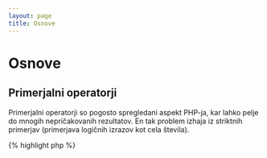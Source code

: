 ```yaml
---
layout: page
title: Osnove
---
```


# Osnove

## Primerjalni operatorji

Primerjalni operatorji so pogosto spregledani aspekt PHP-ja, kar lahko pelje do mnogih nepričakovanih rezultatov.
En tak problem izhaja iz striktnih primerjav (primerjava logičnih izrazov kot cela števila).

{% highlight php %}
<?php
$a = 5;   // 5 as an integer

var_dump($a == 5);       // compare value; return true
var_dump($a == '5');     // compare value (ignore type); return true
var_dump($a === 5);      // compare type/value (integer vs. integer); return true
var_dump($a === '5');    // compare type/value (integer vs. string); return false

/**
 * Strict comparisons
 */
if (strpos('testing', 'test')) {    // 'test' is found at position 0, which is interpreted as the boolean 'false'
    // code...
}

// proti

if (strpos('testing', 'test') !== false) {    // true, as strict comparison was made (0 !== false)
    // code...
}
{% endhighlight %}

* [Primerjalni operatorji](http://php.net/language.operators.comparison)
* [Primerjalna tabela](http://php.net/types.comparisons)

## Pogojni stavki

### If stavki

Pri uporabi 'if/else' stavkov znotraj funkcije ali razreda, je pogosto spregledano, da mora biti 'else' uporabljen
v vezavi, da se deklarira potencialne rezultate. Vendar če rezultat definira vrednost, ki jo vrne, 'else' ni
potreben saj bo 'return' končala funkcijo, kar naredi 'else' spornega.

{% highlight php %}
<?php
function test($a)
{
    if ($a) {
        return true;
    } else {
        return false;
    }
}

// proti

function test($a)
{
    if ($a) {
        return true;
    }
    return false;    // else is not necessary
}
{% endhighlight %}

* [If stavki](http://php.net/control-structures.if)

### Switch stavki

Switch stavki so odličen način za izogib pisanju neskončnih 'if' in 'else' stavkov, vendar je nekaj stvari, na katere je dobro biti pozoren:

- Switch stavki samo primerjajo vrednosti in ne tipa (ekvivalentno '==')
- Ponavljajo 'case' za 'case' sklopom dokler ni ujemanje najdeno. Če ni najdenega ujemanja, potem je uporabljen 'default' (če je definiran)
- Brez 'break', bodo nadaljevali implementacijo vsakega 'case' dokler ne dosežejo 'break/return'
- Znotraj funkcije uporaba 'return' blaži potrebo po 'break' saj konča funkcijo

{% highlight php %}
<?php
$answer = test(2);    // the code from both 'case 2' and 'case 3' will be implemented

function test($a)
{
    switch ($a) {
        case 1:
            // code...
            break;             // break is used to end the switch statement
        case 2:
            // code...         // with no break, comparison will continue to 'case 3'
        case 3:
            // code...
            return $result;    // within a function, 'return' will end the function
        default:
            // code...
            return $error;
    }
}
{% endhighlight %}

* [Switch stavki](http://php.net/control-structures.switch)
* [PHP switch](http://phpswitch.com/)

## Globalni imenski prostor

Ko se uporablja imenske prostore, lahko ugotovite, da so interne funkcije skrite za funkcijami, ki jih napišete. Da se to popravi,
se sklicujte na globalne funkcije z uporabo poševnice nazaj pred imenom funkcije.

{% highlight php %}
<?php
namespace phptherightway;

function fopen()
{
    $file = \fopen();    // Our function name is the same as an internal function.
                         // Execute the function from the global space by adding '\'.
}

function array()
{
    $iterator = new \ArrayIterator();    // ArrayIterator is an internal class. Using its name without a backslash
                                         // will attempt to resolve it within your namespace.
}
{% endhighlight %}

* [Globalni prostor](http://php.net/language.namespaces.global)
* [Globalna pravila](http://php.net/userlandnaming.rules)

## Nizi

### Spajanje

- Če je vaša vrstica širša preko priporočene dolžine vrstice (120 znakov), razmislite o spajanju vaše vrstice
- Za bralnost je najboljše uporabiti operatorje spajanja nad operatorji dodeljevanja
- Medtem ko ste znotraj originalnega področja spremenljivke, zamaknite kodo, ko spajanje uporabi novo vrstico


{% highlight php %}
<?php
$a  = 'Multi-line example';    // concatenating assignment operator (.=)
$a .= "\n";
$a .= 'of what not to do';

// proti

$a = 'Multi-line example'      // concatenation operator (.)
    . "\n"                     // indenting new lines
    . 'of what to do';
{% endhighlight %}

* [Operatorji nizov](http://php.net/language.operators.string)

### Tipi nizov

Nizi so serija znakov, ki bi morali biti precej enostavni. Tako povedano je na voljo več različnih tipov
nizov in ponujajo malenkost drugačno sintakso z malenkost različnimi obnašanji.

#### Enojni citati

Enojni citati so uporabljeni za označevanje "dobesednih nizov". Dobesedni nizi ne poskušajo prevajati posebnih znakov
ali spremenljivk.

Če uporabljate enojne citate, bi lahko vnesli ime spremenljivke v niz kot je: `'stome $thing'` in videli
bi točen izpis `some $thing`. Če uporabljate dvojne citate, ki bi poskušali oceniti ime spremenljivke `$thing`
in pokazati napake, če ni najdena nobena spremenljivka.

{% highlight php %}
<?php
echo 'This is my string, look at how pretty it is.';    // no need to parse a simple string

/**
 * Output:
 *
 * This is my string, look at how pretty it is.
 */
{% endhighlight %}

* [Enojni citat](http://php.net/language.types.string#language.types.string.syntax.single)

#### Dvojni citati

Dvojni citati so švicarski nož nizov. Ne bodo sami prevedli spremenljivk kot je omenjeno zgoraj, vendar vse vrste
posebnih znakov, kot je `\n` za novo vrstico, `\t` za tabulator itd.

{% highlight php %}
<?php
echo 'phptherightway is ' . $adjective . '.'     // a single quotes example that uses multiple concatenating for
    . "\n"                                       // variables and escaped string
    . 'I love learning' . $code . '!';

// proti

echo "phptherightway is $adjective.\n I love learning $code!"  // Instead of multiple concatenating, double quotes
                                                               // enables us to use a parsable string
{% endhighlight %}

Dvojni citati lahko vsebujjejo spremnljivke, to se imenuje "interpolacija".

{% highlight php %}
<?php
$juice = 'plum';
echo "I like $juice juice"; // Output: I like plum juice
{% endhighlight %}

Ko se uporablja interpolacijo, je pogosti primer, da se bo spremenljivka dotikala drugega znaka.
Tu bo prišlo do nekaj zmede, kaj je ime spremenljivke in kaj je dobesedni znak.

Da se to odpravi, se ovije spremenljivko znotraj zavitih oklepajev.

{% highlight php %}
<?php
$juice = 'plum';
echo "I drank some juice made of $juices";    // $juice cannot be parsed

// proti

$juice = 'plum';
echo "I drank some juice made of {$juice}s";    // $juice will be parsed

/**
 * Complex variables will also be parsed within curly brackets
 */

$juice = array('apple', 'orange', 'plum');
echo "I drank some juice made of {$juice[1]}s";   // $juice[1] will be parsed
{% endhighlight %}

* [Dvojni citati](http://php.net/language.types.string#language.types.string.syntax.double)

#### Nowdoc sintaksa

Nowdoc sintaksa je bila predstavljena v 5.3 in se interno obnaša na podoben način kot enojni citati, razen ko je primernejše
uporabiti več vrstične nize brez potrebe po spojevanju.

{% highlight php %}
<?php
$str = <<<'EOD'             // initialized by <<<
Example of string
spanning multiple lines
using nowdoc syntax.
$a does not parse.
EOD;                        // closing 'EOD' must be on it's own line, and to the left most point

/**
 * Output:
 *
 * Example of string
 * spanning multiple lines
 * using nowdoc syntax.
 * $a does not parse.
 */
{% endhighlight %}

* [Nowdoc sintaksa](http://php.net/language.types.string#language.types.string.syntax.nowdoc)

#### Heredoc sintaksa

Heredoc sintaksa se interno obnaša na enak način kot dvojni citati razen, da je primernejša za uporabo
več vrstičnih nizov brez potrebe po spojevanju.

{% highlight php %}
<?php
$a = 'Variables';

$str = <<<EOD               // initialized by <<<
Example of string
spanning multiple lines
using heredoc syntax.
$a are parsed.
EOD;                        // closing 'EOD' must be on it's own line, and to the left most point

/**
 * Output:
 *
 * Example of string
 * spanning multiple lines
 * using heredoc syntax.
 * Variables are parsed.
 */
{% endhighlight %}

* [Heredoc sintaksa](http://php.net/language.types.string#language.types.string.syntax.heredoc)

### Kaj je hitreje?

Naokoli obstoja mit, da enojni citati so frakcijsko hitrejši kot dvojni nizi. To v
osnovi ni res.

Če definirate enojni niz in ne poskušate združevati vrednosti ali česarkoli kompliciranega, potem bodo ali enojni ali
dvojni nizi v celoti identični. In noben ni hitrejši.

Če združujete več nizov kateregakoli tipa ali interpolirate vrednosti v dvojno citirane nize, potem so lahko rezultati
različni. Če delate z majhnim številom vrednosti, potem je združevanje do potankosti hitrejše. Z veliko vrednosti je interpolacija
do potankosti hitrejša.

Ne glede na to, kaj delate z nizi, noben tip ne bo nikoli imel opaznejšega vpliva na vašo aplikacijo.
Če poskušate prepisati kodo, da uporablja enega ali drugega, je vedno vaja v jalovosti, torej se izogibajte tem mikro-optimizacijam razen če res
razumete pomen in vpliv teh razlik.

[Ovrženje mita izboljšav zmogljivosti enojnih citatov]: http://nikic.github.io/2012/01/09/Disproving-the-Single-Quotes-Performance-Myth.html

## Trojni operatorji

Trojni operatorji so odlična pot za zgoščeno kodo, vendar so pogosto uporabljeni s presežkom. Medtem ko so lahko
trojni operatorji zloženi/gnezdeni, je priporočljivo uporabiti enega na vrstico zaradi bralnosti.

{% highlight php %}
<?php
$a = 5;
echo ($a == 5) ? 'yay' : 'nay';
{% endhighlight %}

V primerjavi je tu primer, ki žrtvuje vse oblike bralnosti za zmanjšanje števila vrstic.

{% highlight php %}
<?php
echo ($a) ? ($a == 5) ? 'yay' : 'nay' : ($b == 10) ? 'excessive' : ':(';    // excess nesting, sacrificing readability
{% endhighlight %}

To 'return' a value with ternary operators use the correct syntax.

{% highlight php %}
<?php
$a = 5;
echo ($a == 5) ? return true : return false;    // this example will output an error

// proti

$a = 5;
return ($a == 5) ? 'yay' : 'nope';    // this example will return 'yay'
{% endhighlight %}

Pozoren je treba biti, da ne potrebujete uporabljati trojnih operatorjev za vračanje logičnih vrednosti. Primer tega bi bil.

{% highlight php %}
<?php
$a = 3;

return ($a == 3) ? true : false; // Will return true or false if $a == 3

// proti

$a = 3;

return $a == 3; // Will return true or false if $a == 3
{% endhighlight %}

To lahko rečemo tudi za vse operacije (===, !==, !=, == itd.).

#### Uporaba oklepajev s trojnimi operatorji za oblikovanje in funkcijo

Ko se uporablja trojni operator, lahko oklepaji igrajo svojo vlogo za izboljšanje bralnosti kode in tudi vključitev zvez znotraj blokov izrazov. Primer, ko ni nobene zahteve po uporabi oklepajev, je:

{% highlight php %}
<?php
$a = 3;

return ($a == 3) ? "yay" : "nope"; // return yay or nope if $a == 3

// proti

$a = 3;

return $a == 3 ? "yay" : "nope"; // return yay or nope if $a == 3
{% endhighlight %}

Oklepaji nam tudi omogočajo zmožnost izdelave zvez znotraj blokov stavkov, kjer bo blok preverjen kot celota. Kot ta primer spodaj, ki bo vrnil true če oba ($a == 3 in $b == 4) sta true in $c == 5 je tudi true.

{% highlight php %}
<?php

return ($a == 3 && $b == 4) && $c == 5;
{% endhighlight %}

Drug primer je skupek kode spodaj, ki bo vrnil true, če ($a != 3 AND $b != 4) OR $c == 5.

{% highlight php %}
<?php

return ($a != 3 && $b != 4) || $c == 5;
{% endhighlight %}

* [Trojni operatorji](http://php.net/language.operators.comparison)

## Deklaracije spremenljivk

V času, ko programerji poskušajo narediti njihovo kodo čistejšo z deklaracijo vnaprej definiranih spremenljivk z
različnimi imeni. To pomeni, da je v realnosti potrebna poraba dvojnega spomina omenjene skripte. Za primer spodaj
recimo, da primer niza teksta vsebuje podatke vrednih 1MB, s kopiranjem spremenljivke ste povečali izvajanje skripte za
2MB.

{% highlight php %}
<?php
$about = 'A very long string of text';    // uses 2MB memory
echo $about;

// proti

echo 'A very long string of text';        // uses 1MB memory
{% endhighlight %}

* [Nasveti zmogljivosti](http://web.archive.org/web/20140625191431/https://developers.google.com/speed/articles/optimizing-php)
